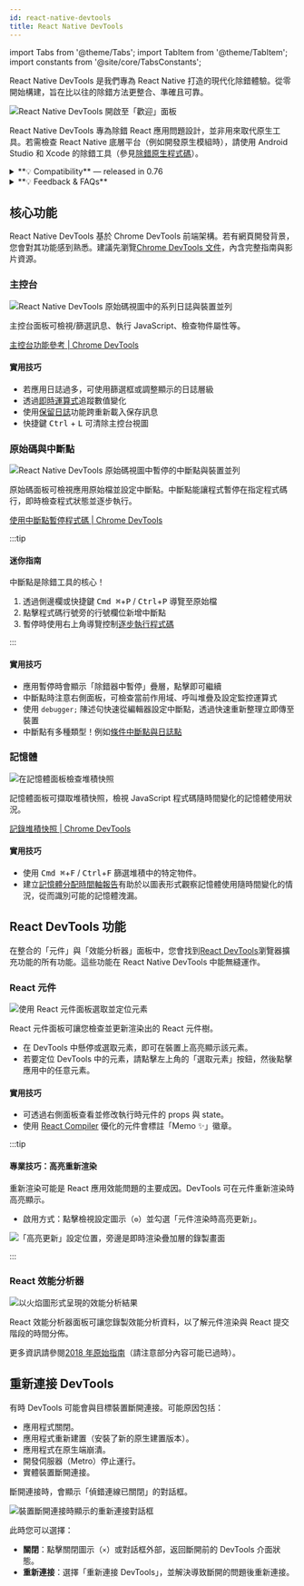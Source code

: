 ```yaml
---
id: react-native-devtools
title: React Native DevTools
---
```


import Tabs from '@theme/Tabs'; import TabItem from '@theme/TabItem'; import constants from '@site/core/TabsConstants';

React Native DevTools 是我們專為 React Native 打造的現代化除錯體驗。從零開始構建，旨在比以往的除錯方法更整合、準確且可靠。

![React Native DevTools 開啟至「歡迎」面板](/docs/assets/debugging-rndt-welcome.jpg)

React Native DevTools 專為除錯 React 應用問題設計，並非用來取代原生工具。若需檢查 React Native 底層平台（例如開發原生模組時），請使用 Android Studio 和 Xcode 的除錯工具（參見[除錯原生程式碼](/docs/debugging-native-code)）。

<details>
<summary>**💡 Compatibility** — released in 0.76</summary>

React Native DevTools supports all React Native apps running Hermes. It replaces the previous Flipper, Experimental Debugger, and Hermes debugger (Chrome) frontends.

It is not possible to set up React Native DevTools with any older versions of React Native.

- **Chrome Browser DevTools — unsupported**
  - Connecting to React Native via `chrome://inspect` is no longer supported. Features may not work correctly, as the latest versions of Chrome DevTools (which are built to match the latest browser capabilities and APIs) have not been tested, and this frontend lacks our customisations. Instead, we ship a supported version with React Native DevTools.
- **Visual Studio Code — unsupported** (pre-existing)
  - Third party extensions such as [Expo Tools](https://github.com/expo/vscode-expo) and [Radon IDE](https://ide.swmansion.com/) may have improved compatibility, but are not directly supported by the React team.

</details>

<details>
<summary>**💡 Feedback & FAQs**</summary>

We want the tooling you use to debug React across all platforms to be reliable, familiar, simple, and cohesive. All the features described on this page are built with these principles in mind, and we also want to offer more capabilities in future.

We are actively iterating on the future of React Native DevTools, and have created a centralized [GitHub discussion](https://github.com/react-native-community/discussions-and-proposals/discussions/819) to keep track of issues, frequently asked questions, and feedback.

</details>

## 核心功能

React Native DevTools 基於 Chrome DevTools 前端架構。若有網頁開發背景，您會對其功能感到熟悉。建議先瀏覽[Chrome DevTools 文件](https://developer.chrome.com/docs/devtools)，內含完整指南與影片資源。

### 主控台

![React Native DevTools 原始碼視圖中的系列日誌與裝置並列](/docs/assets/debugging-rndt-console.jpg)

主控台面板可檢視/篩選訊息、執行 JavaScript、檢查物件屬性等。

[主控台功能參考 | Chrome DevTools](https://developer.chrome.com/docs/devtools/console/reference)

#### 實用技巧

- 若應用日誌過多，可使用篩選框或調整顯示的日誌層級
- 透過[即時運算式](https://developer.chrome.com/docs/devtools/console/live-expressions)追蹤數值變化
- 使用[保留日誌](https://developer.chrome.com/docs/devtools/console/reference#persist)功能跨重新載入保存訊息
- 快捷鍵 <kbd>Ctrl</kbd> + <kbd>L</kbd> 可清除主控台視圖

### 原始碼與中斷點

![React Native DevTools 原始碼視圖中暫停的中斷點與裝置並列](/docs/assets/debugging-rndt-sources-paused-with-device.jpg)

原始碼面板可檢視應用原始檔並設定中斷點。中斷點能讓程式暫停在指定程式碼行，即時檢查程式狀態並逐步執行。

[使用中斷點暫停程式碼 | Chrome DevTools](https://developer.chrome.com/docs/devtools/javascript/breakpoints)

:::tip

#### 迷你指南

中斷點是除錯工具的核心！

1. 透過側邊欄或快捷鍵 <kbd>Cmd ⌘</kbd>+<kbd>P</kbd> / <kbd>Ctrl</kbd>+<kbd>P</kbd> 導覽至原始檔
2. 點擊程式碼行號旁的行號欄位新增中斷點
3. 暫停時使用右上角導覽控制[逐步執行程式碼](https://developer.chrome.com/docs/devtools/javascript/reference#stepping)

:::

#### 實用技巧

- 應用暫停時會顯示「除錯器中暫停」疊層，點擊即可繼續
- 中斷點時注意右側面板，可檢查當前作用域、呼叫堆疊及設定監控運算式
- 使用 `debugger;` 陳述句快速從編輯器設定中斷點，透過快速重新整理立即傳至裝置
- 中斷點有多種類型！例如[條件中斷點與日誌點](https://developer.chrome.com/docs/devtools/javascript/breakpoints#overview)

### 記憶體

![在記憶體面板檢查堆積快照](/docs/assets/debugging-rndt-memory.jpg)

記憶體面板可擷取堆積快照，檢視 JavaScript 程式碼隨時間變化的記憶體使用狀況。

[記錄堆積快照 | Chrome DevTools](https://developer.chrome.com/docs/devtools/memory-problems/heap-snapshots)

#### 實用技巧

- 使用 <kbd>Cmd ⌘</kbd>+<kbd>F</kbd> / <kbd>Ctrl</kbd>+<kbd>F</kbd> 篩選堆積中的特定物件。
- 建立[記憶體分配時間軸報告](https://developer.chrome.com/docs/devtools/memory-problems/allocation-profiler)有助於以圖表形式觀察記憶體使用隨時間變化的情況，從而識別可能的記憶體洩漏。

## React DevTools 功能

在整合的「元件」與「效能分析器」面板中，您會找到[React DevTools](https://react.dev/learn/react-developer-tools)瀏覽器擴充功能的所有功能。這些功能在 React Native DevTools 中能無縫運作。

### React 元件

![使用 React 元件面板選取並定位元素](/docs/assets/debugging-rndt-react-components.gif)

React 元件面板可讓您檢查並更新渲染出的 React 元件樹。

- 在 DevTools 中懸停或選取元素，即可在裝置上高亮顯示該元素。
- 若要定位 DevTools 中的元素，請點擊左上角的「選取元素」按鈕，然後點擊應用中的任意元素。

#### 實用技巧

- 可透過右側面板查看並修改執行時元件的 props 與 state。
- 使用 [React Compiler](https://react.dev/learn/react-compiler) 優化的元件會標註「Memo ✨」徽章。

:::tip

#### 專業技巧：高亮重新渲染

重新渲染可能是 React 應用效能問題的主要成因。DevTools 可在元件重新渲染時高亮顯示。

- 啟用方式：點擊檢視設定圖示（`⚙︎`）並勾選「元件渲染時高亮更新」。

![「高亮更新」設定位置，旁邊是即時渲染疊加層的錄製畫面](/docs/assets/debugging-rndt-highlight-renders.gif)

:::

### React 效能分析器

![以火焰圖形式呈現的效能分析結果](/docs/assets/debugging-rndt-react-profiler.jpg)

React 效能分析器面板可讓您錄製效能分析資料，以了解元件渲染與 React 提交階段的時間分佈。

更多資訊請參閱[2018 年原始指南](https://legacy.reactjs.org/blog/2018/09/10/introducing-the-react-profiler.html#reading-performance-data)（請注意部分內容可能已過時）。

## 重新連接 DevTools

有時 DevTools 可能會與目標裝置斷開連接。可能原因包括：

- 應用程式關閉。
- 應用程式重新建置（安裝了新的原生建置版本）。
- 應用程式在原生端崩潰。
- 開發伺服器（Metro）停止運行。
- 實體裝置斷開連接。

斷開連接時，會顯示「偵錯連線已關閉」的對話框。

![裝置斷開連接時顯示的重新連接對話框](/docs/assets/debugging-reconnect-menu.jpg)

此時您可以選擇：

- **關閉**：點擊關閉圖示（`×`）或對話框外部，返回斷開前的 DevTools 介面狀態。
- **重新連接**：選擇「重新連接 DevTools」，並解決導致斷開的問題後重新連接。